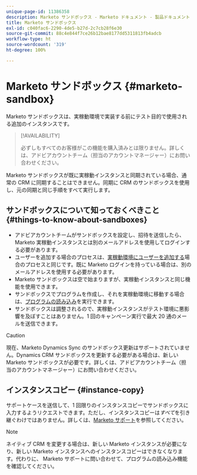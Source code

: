 ```yaml
---
unique-page-id: 11386358
description: Marketo サンドボックス - Marketo ドキュメント - 製品ドキュメント
title: Marketo サンドボックス
exl-id: c040fac6-2290-4de5-b27d-2c7cb28f6e30
source-git-commit: 88c4e844f7ce26b12bae8177dd5311813fb4adcb
workflow-type: ht
source-wordcount: '319'
ht-degree: 100%

---
```


# Marketo サンドボックス {#marketo-sandbox}

Marketo サンドボックスは、実稼動環境で実装する前にテスト目的で使用される追加のインスタンスです。

>[!AVAILABILITY]
>
>必ずしもすべてのお客様がこの機能を購入済みとは限りません。詳しくは、アドビアカウントチーム（担当のアカウントマネージャー）にお問い合わせください。

Marketo サンドボックスが既に実稼動インスタンスと同期されている場合、通常の CRM に同期することはできません。同期に CRM のサンドボックスを使用し、元の同期と同じ手順をすべて実行します。

## サンドボックスについて知っておくべきこと {#things-to-know-about-sandboxes}

* アドビアカウントチームがサンドボックスを設定し、招待を送信したら、Marketo 実稼動インスタンスとは別のメールアドレスを使用してログインする必要があります。
* ユーザーを追加する場合のプロセスは、[実稼動環境にユーザーを追加する](/help/marketo/product-docs/administration/users-and-roles/managing-marketo-users.md#create-users)場合のプロセスと同じです。既に Marketo ログインを持っている場合は、別のメールアドレスを使用する必要があります。
* Marketo サンドボックスは空で始まりますが、実稼動インスタンスと同じ機能を使用できます。
* サンドボックスでプログラムを作成し、それを実稼動環境に移動する場合は、[プログラムの読み込み](/help/marketo/product-docs/core-marketo-concepts/programs/working-with-programs/import-a-program.md)を実行できます。
* サンドボックスは調整されるので、実稼動インスタンスがテスト環境に悪影響を及ぼすことはありません。1 回のキャンペーン実行で最大 20 通のメールを送信できます。

>[!CAUTION]
>
>現在、Marketo Dynamics Sync のサンドボックス更新はサポートされていません。Dynamics CRM サンドボックスを更新する必要がある場合は、新しい Marketo サンドボックスが必要です。詳しくは、アドビアカウントチーム（担当のアカウントマネージャー）にお問い合わせください。

## インスタンスコピー {#instance-copy}

サポートケースを送信して、1 回限りのインスタンスコピーでサンドボックスに入力するようリクエストできます。ただし、インスタンスコピーは&#x200B;_すべて_&#x200B;を引き継ぐわけではありません。詳しくは、[Marketo サポート](https://nation.marketo.com/t5/Support/ct-p/Support)を参照してください。

>[!NOTE]
>
>ネイティブ CRM を変更する場合は、新しい Marketo インスタンスが必要になり、新しい Marketo インスタンスへのインスタンスコピーはできなくなります。代わりに、 Marketo サポートに問い合わせて、プログラムの読み込み機能を確認してください。
